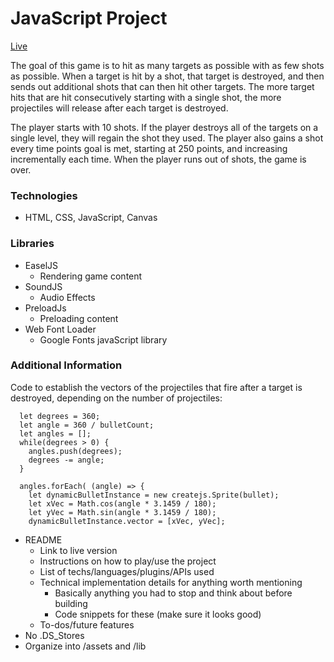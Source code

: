 # JavaScript Project

[Live](http://scandycuz.github.io/javascript-project/)

The goal of this game is to hit as many targets as possible with as few shots as possible. When a target is hit by a shot, that target is destroyed, and then sends out additional shots that can then hit other targets. The more target hits that are hit consecutively starting with a single shot, the more projectiles will release after each target is destroyed.

The player starts with 10 shots. If the player destroys all of the targets on a single level, they will regain the shot they used. The player also gains a shot every time points goal is met, starting at 250 points, and increasing incrementally each time. When the player runs out of shots, the game is over.

### Technologies

* HTML, CSS, JavaScript, Canvas

### Libraries

* EaselJS
  * Rendering game content
* SoundJS
  * Audio Effects
* PreloadJs
  * Preloading content
* Web Font Loader
  * Google Fonts javaScript library

### Additional Information

Code to establish the vectors of the projectiles that fire after a target is destroyed, depending on the number of projectiles:

```
  let degrees = 360;
  let angle = 360 / bulletCount;
  let angles = [];
  while(degrees > 0) {
    angles.push(degrees);
    degrees -= angle;
  }

  angles.forEach( (angle) => {
    let dynamicBulletInstance = new createjs.Sprite(bullet);
    let xVec = Math.cos(angle * 3.1459 / 180);
    let yVec = Math.sin(angle * 3.1459 / 180);
    dynamicBulletInstance.vector = [xVec, yVec];
```


* README
  * Link to live version
  * Instructions on how to play/use the project
  * List of techs/languages/plugins/APIs used
  * Technical implementation details for anything worth mentioning
    * Basically anything you had to stop and think about before building
    * Code snippets for these (make sure it looks good)
  * To-dos/future features
* No .DS_Stores
* Organize into /assets and /lib
